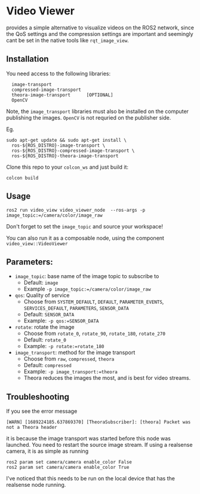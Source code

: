 # Video Viewer

provides a simple alternative to visualize videos on the ROS2 network, since the QoS settings and the compression settings are important and seemingly cant be set in the native tools like `rqt_image_view`. 


## Installation

You need access to the following libraries:
```
  image-transport
  compressed-image-transport
  theora-image-transport      [OPTIONAL]
  OpenCV
```
Note, the `image_transport` libraries must also be installed on the computer publishing the images. `OpenCV` is not requried on the publisher side.

Eg.
```
sudo apt-get update && sudo apt-get install \ 
  ros-${ROS_DISTRO}-image-transport \
  ros-${ROS_DISTRO}-compressed-image-transport \
  ros-${ROS_DISTRO}-theora-image-transport
```

Clone this repo to your `colcon_ws` and just build it:
```
colcon build
```

## Usage

```
ros2 run video_view video_viewer_node  --ros-args -p image_topic:=/camera/color/image_raw
```
Don't forget to set the `image_topic` and source your workspace!

You can also run it as a composable node, using the component `video_view::VideoViewer`

## Parameters:

- `image_topic`: base name of the image topic to subscribe to
  - Default: `image`
  - Example `-p image_topic:=/camera/color/image_raw`
- `qos`: Quality of service 
  - Choose from `SYSTEM_DEFAULT`, `DEFAULT`, `PARAMETER_EVENTS`, `SERVICES_DEFAULT`, `PARAMETERS`, `SENSOR_DATA`
  - Default: `SENSOR_DATA`
  - Example: `-p qos:=SENSOR_DATA`
- `rotate`: rotate the image
  - Choose from `rotate_0`, `rotate_90`, `rotate_180`, `rotate_270`
  - Default: `rotate_0`
  - Example: `-p rotate:=rotate_180`
- `image_transport`: method for the image transport
  - Choose from `raw`, `compressed`, `theora`
  - Default: `compressed`
  - Example: `-p image_transport:=theora`
  - Theora reduces the images the most, and is best for video streams. 
 

## Troubleshooting
If you see the error message
```
[WARN] [1689224185.637869370] [TheoraSubscriber]: [theora] Packet was not a Theora header
```
it is because the image transport was started before this node was launched. You need to restart the source image stream. 
If using a realsense camera, it is as simple as running
```
ros2 param set camera/camera enable_color False
ros2 param set camera/camera enable_color True
```
I've noticed that this needs to be run on the local device that has the realsense node running. 

